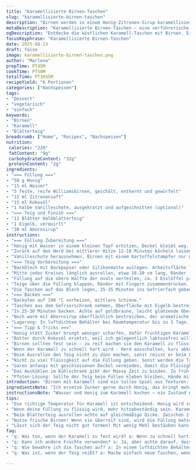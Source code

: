 ```yaml
---
title: "Karamellisierte Birnen-Taschen"
slug: "karamellisierte-birnen-taschen"
description: "Birnen werden in einem Honig-Zitronen-Sirup karamellisiert, dann grob zerdrückt und in halbblättrigem Teig zu Taschen geformt. Die Oberfläche wird mit Ei bestrichen, mit einem Ahornsirup-Finish veredelt. Statt Zucker wird Honig verwendet; Butter durch Kokosöl ersetzt. Die Kochzeit wurde leicht angepasst, um die perfekte karamellisierte Konsistenz zu erreichen. Kleine Schnitte im Teig sorgen für Dampfentweichung. Eignet sich für Vegetarier, glutenfrei, laktosefrei ohne Nüsse."
metaDescription: "Karamellisierte Birnen-Taschen – eine verführerische Kombination aus knusprigem Teig und süß-säuerlichen Birnen in Honig-Zitronen-Sirup"
ogDescription: "Entdecke die köstlichen Karamell-Taschen mit Birnen. Einfach zubereitet und perfekt für jeden Anlass. Geschmack, der begeistert"
focusKeyphrase: "Karamellisierte Birnen-Taschen"
date: 2025-08-13
draft: false
image: karamellisierte-birnen-taschen.png
author: "Marlena"
prepTime: PT45M
cookTime: PT50M
totalTime: PT1H35M
recipeYield: "6 Portionen"
categories: ["Nachspeisen"]
tags:
- "Dessert"
- "vegetarisch"
- "einfach"
keywords:
- "Birnen"
- "Karamell"
- "Blätterteig"
breadcrumb: ["Home", "Recipes", "Nachspeisen"]
nutrition: 
 calories: "220"
 fatContent: "9g"
 carbohydrateContent: "32g"
 proteinContent: "2g"
ingredients:
- "=== Füllung ==="
- "50 g Honig"
- "15 ml Wasser"
- "5 feste, reife Williamsbirnen, geschält, entkernt und gewürfelt"
- "15 ml Zitronensaft"
- "15 ml Kokosöl"
- "1 halbe Vanilleschote, ausgekratzt und aufgeschnitten (optional)"
- "=== Teig und Finish ==="
- "11 Blätter Halbblätterteig"
- "1 Eigelb, verquirlt"
- "30 ml Ahornsirup"
instructions:
- "=== Füllung Zubereitung ==="
- "Honig mit Wasser in einem kleinen Topf erhitzen, Deckel bleibt weg. Sobald die Mischung zu blubbern beginnt und bernsteinfarben wird, weg vom Herd nehmen. Das Geräusch ändert sich plötzlich. Vorsicht bei Spritzern, sehr heiß. Die Birnenwürfel sofort zugeben, mit Zitronensaft, Kokosöl und Vanille einrühren. Nicht wegschauen, denn der Karamell kann sich kurz verfestigen, das passt so."
- "Zurück auf den Herd bei mittlerer Hitze 12-18 Minuten köcheln lassen. Gelegentlich umrühren, aber nicht zu viel, damit die Stücke ihre Form behalten. Wenn die Mischung dick wird, auf Aroma und Farbe achten - ein süßes Nussaroma sollte sich zeigen, die Früchte fast weich aber noch erkennebar."
- "Vanilleschote herausnehmen, Birnen mit einem Kartoffelstampfer nur grob zerdrücken. Nicht zu Brei, Struktur behalten. In eine Schüssel füllen, abkühlen lassen. Abgedeckt 45 bis 60 Minuten in den Kühlschrank."
- "=== Teig Vorbereitung ==="
- "Backblech mit Backpapier oder Silikonmatte auslegen. Arbeitsfläche leicht bemehlen, Teig ausrollen auf ca. 38 x 25 cm. Mit einem runden Ausstecher (12,5 cm) sechs Kreise ausstechen."
- "Mitte jedes Kreises länglich ausrollen, etwa 18-20 cm lang, Ränder (oben und unten) von ca. 1 cm bleiben dicker. So hast du an den Enden festere Randbereiche, die beim Verschließen halten. Ränder nicht zu dünn, sonst reisst der Teig später beim Backen."
- "Füllung auf die obere Hälfte der ovals verteilen, ca. 3 Esslöffel pro Portion. Die Ränder mit Wasser dünn bestreichen, damit sich die Teighälften besser verbinden."
- "Teige über die Füllung klappen, Ränder mit Fingern zusammendrücken. Mit Daumen und Zeigefinger entlang der Ränder dezent eindrücken und dann mit Messerrücken zwischen Finger leicht nach außen drücken, das gibt das typische Pastetenmuster. Nicht zu fest drücken; genug Dampf muss beim Backen entweichen können."
- "Die Taschen auf das Blech legen, 25-35 Minuten ins Gefrierfach geben. Kalt lassen stabilisiert den Teig, erzeugt schöne Schichten."
- "=== Backen ==="
- "Backofen auf 190 °C vorheizen, mittlere Schiene."
- "Taschen aus dem Gefrierschrank nehmen, Oberfläche mit Eigelb bestreichen, um Glanz und Farbe zu verbessern. Mit sehr scharfem Messer feine Blattform-Muster einschneiden, nicht zu tief. Unten eine kleine Öffnung, damit der Dampf entweicht. Sonst platzt der Teig unkontrolliert."
- "In 25-30 Minuten backen. Achte auf goldbraune, leicht glänzende Oberfläche - das ist die ultimative visuelle Kontrolle. Zu dunkel wird bitter, zu hell zu blass und matschig."
- "Noch warm mit Ahornsirup oberflächlich bestreichen, der aromatische Kleber verleiht Glanz und einen zusätzlichen Geschmackskick. Abkühlen lassen bevor du reinbeißt, sonst verlierst du Saft und alles klebt am Mund."
- "Lagerung: In luftdichtem Behälter bei Raumtemperatur bis zu 3 Tage. Kühlung macht den Teig labbrig, also eher frisch essen."
- "=== Tipp & Tricks ==="
- "Honig statt Zucker bringt weniger scharfen, dafür fruchtigen Karamellgeschmack und den Geschmack der Birnen bleibt erkennbar."
- "Butter durch Kokosöl ersetzt, weil ich gelegentlich laktosefrei will. Kokosöl bringt leichte tropische Note, die gut mit Vanille harmoniert."
- "Birnen sollten fest sein - zu reif machen sie den Karamell zu flüssig."
- "Wenn der Karamell zu schnell hart wird - Herd ausschalten, kurz abkühlen lassen, dann kurz wieder erwärmen, bevor Birnen rein."
- "Beim Ausrollen den Teig nicht zu dünn machen, sonst reisst er beim Füllen oder Backen."
- "Nicht zu viel Flüssigkeit auf die Füllung geben. Sonst werden die Taschen matschig."
- "Garen anfangs mit geschlossenen Deckel vermieden, damit die Flüssigkeit verdampft und die Füllung nicht wässrig wird."
- "Das Auskühlen im Kühlschrank gibt der Masse Zeit zu binden. Zu früh füllen = Teig durchweicht."
- "Pfoten-Lösung: Sollte der Teig beim Füllen kleben bleiben, Hände mit Mehl bestäuben, nicht zu viel, sonst wird der Teig trocken."
introduction: "Birnen mit Karamell sind ein tolles Spiel aus Texturen: außen eine goldene Blätterteigkruste, innen fruchtig-süß und leicht säuerlich. In meiner Küche haben sich kleine Änderungen bewährt: Honig statt Zucker, Kokosöl statt Butter - das sorgt für feine Geschmacksnuancen und macht alles vegan-freundlich. Wichtig ist: den Karamell nicht nervös rühren, weil er sich kurz verfestigt. Das ist normal, die Hitze ausnutzen und geduldig sein, dann fällt die goldene Masse sanft über die Birnen. Die Technik beim Teigausrollen und Füllen verlangt Präzision - macht die Ränder dicker, sonst reißen sie. Beim Backen schnippe ich feine Muster rein, das sieht nicht nur gut aus sondern verhindert unschönes Aufplatzen. Ein bisschen Mut zum Detail, und jeder Bissen wird spannend."
ingredientsNote: "Ich ersetze Zucker gerne durch Honig, das bringt mehr Tiefe im Karamell und passt wunderbar zu den Birnen. Kokosöl nimmt ich statt Butter, wenn ich auf Laktose verzichten will, es gibt eine leicht exotische Note. Statt der üblichen Bartlett-Birnen funktionieren auch Williams oder Conference, doch unbedingt fest bleiben lassen, sonst wird die Füllung zu weich. Zitronensaft ist Pflicht, er hält die Farbe frisch und hebt die Süße. Vanilleschote ist optional, doch ich empfehle sie – die Aromen sind komplexer. Beim Teig ist Halbblätterteig hilfreich, weil er schneller fertig ist als Vollblätterteig, hat aber trotzdem schöne Schichten. Für glutenfreie Versionen kann man fertigen glutenfreien Blätterteig verwenden. Mehl zum Ausrollen sparsam verwenden, sonst wird der Teig zäh und porös."
instructionsNote: "Wasser und Honig zum Karamell kochen – ein Zustand erfordert Beobachtung. Sobald die Masse bernsteinfarben und sirupartig aussieht, davon runter. Die Mischung festigt sich kurz, das ist so gewollt. Erst dann Birnen zugeben, Zitronensaft, Kokosöl und Vanille schnell einrühren. Anschließend bei mittlerer Hitze köcheln lassen bis die Birnen weich werden, aber nicht zerfallen. Grob zerdrücken und abkühlen lassen – Teil der Textur ist die kleine Härte. Teig ausrollen, Kreise ausstechen, Mitte länglich ausrollen. So entstehen stabilere Taschenränder. Tasche füllen, Ränder mit Wasser anfeuchten, zusammendrücken und mit Messer dekorieren für guten Halt und optischen Kick. Gefrieren gibt dem Teig Stabilität, vermeidet Deformierung beim Backen. Backen bei mittlerer Hitze, beobachten bis goldbraun mit leicht glänzender Oberfläche. Anschließend frischen Ahornsirup aufpinseln, gibt Aroma und Glanz. Vor dem Servieren etwas abkühlen lassen, sonst tropft alles und Kleckeralarm. Lagertipps: In luftdichtem Behälter, am besten frisch genießen."
tips:
- "Die richtige Temperatur für Karamell ist entscheidend. Honig wird schnell heiß. Achte auf Temperaturwechsel - Geräusche verändern sich, Rühren vermeiden. Karamell wird fest vorm Hinzufügen der Birnen."
- "Wenn deine Füllung zu flüssig wird, mehr hitzebeständig sein. Karamell gut kochen und kontrollieren. Wer das Gefühl hat, die Konsistenz passt nicht, kann die Hitze regulieren und aufkochen, nur kurz."
- "Beim Blätterteig ausrollen achte auf gleichmäßige Dicke. Zwischen 2-3 mm ideal. Zu dünner Teig reißt schneller. Wenn das passiert, versuche doppelte Schichten. Hält der Füllung gut stand."
- "Nutze frische Birnen! Wenn sie überreif sind, wird die Füllung matschig. Williams sind ideal. Zitronensaft sorgt für frische Farben und hebt die Süße an. Auch für gesunde Abwechslung wichtig."
- "Lässt sich der Teig nicht gut formen? Mit wenig Mehl bestäuben kann helfen. Aber nicht übertreiben! Zu viel macht alles trocken und zäh. Wenn zu viel Karamell in der Füllung ist, werden die Taschen wässrig."
faq:
- "q: Was tun, wenn der Karamell zu fest wird? a: Wenn zu schnell hart, kurz vom Herd nehmen. Kühl lassen. Leicht erhitzen, um die Birnen hinzuzufügen. Es ist der richtige Moment."
- "q: Kann ich andere Früchte verwenden? a: Ja, aber achte darauf, dass sie fest sind. Äpfel zum Beispiel – geben Karamell einen anderen Twist. Unterschiedliche Geschmäcker werden erlebbar."
- "q: Wie bewahre ich die Taschen auf? a: In einem luftdichten Behälter bei Raumtemperatur. Kühlschrank macht den Teig labbrig. Zu trocken? Sag dir dann ehrlich: frisch genießen."
- "q: Was ist, wenn der Teig reißt? a: Mache einfach neue Taschen, wenn das passiert. Sieht nicht perfekt aus, aber das hält die Form. Alternativ – einfach mit Wasser anfeuchten, zusammendrücken."

---
```

